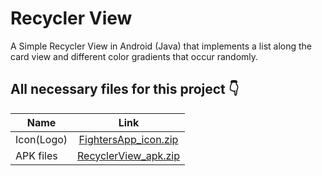 # Recycler View

A Simple Recycler View in Android (Java) that implements a list along the card view and different color gradients that occur randomly.


## All necessary files for this project :point_down:
| Name                   | Link                                                                             |
| -----------------------|:-------------------------------------------------------------------------------------:|
| Icon(Logo)   | [FightersApp_icon.zip](https://github.com/ankitkhandelwal2601/FightersApp/files/9047325/FightersApp_icon.zip)      |
| APK files  |   [RecyclerView_apk.zip](https://github.com/ankitkhandelwal2601/Recycler_View/files/9125512/RecyclerView_apk.zip)   |
